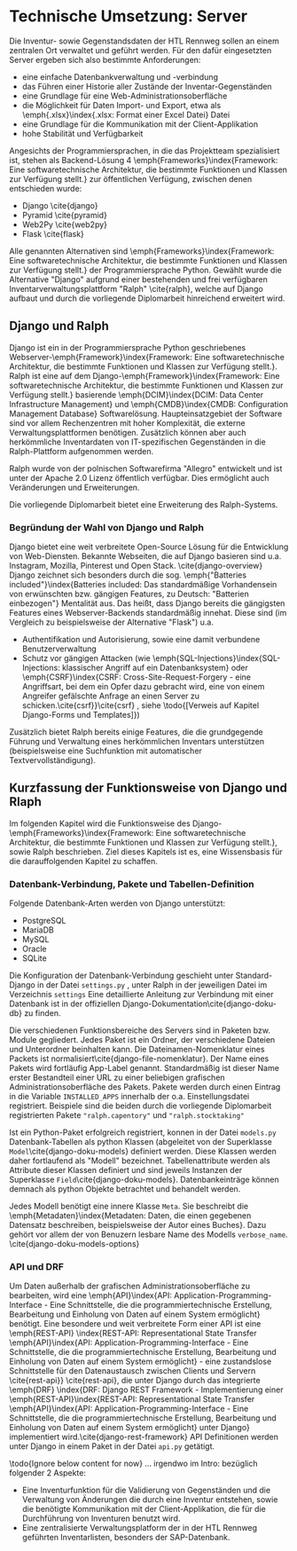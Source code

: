 
Technische Umsetzung: Server
=============================
Die Inventur- sowie Gegenstandsdaten der HTL Rennweg sollen an einem zentralen Ort verwaltet und geführt werden. Für den dafür eingesetzten Server ergeben sich also bestimmte Anforderungen:

* eine einfache Datenbankverwaltung und -verbindung
* das Führen einer Historie aller Zustände der  Inventar-Gegenständen
* eine Grundlage für eine Web-Administrationsoberfläche
* die Möglichkeit für Daten Import- und Export, etwa als \emph{.xlsx}\index{.xlsx: Format einer Excel Datei} Datei
* eine Grundlage für die Kommunikation mit der Client-Applikation
* hohe Stabilität und Verfügbarkeit

Angesichts der Programmiersprachen, in die das Projektteam spezialisiert ist, stehen als  Backend-Lösung 4 \emph{Frameworks}\index{Framework: Eine softwaretechnische Architektur, die bestimmte Funktionen und Klassen zur Verfügung stellt.} zur öffentlichen Verfügung, zwischen denen entschieden wurde:

* Django \cite{django}
* Pyramid \cite{pyramid}
* Web2Py \cite{web2py}
* Flask \cite{flask}

Alle genannten Alternativen sind \emph{Frameworks}\index{Framework: Eine softwaretechnische Architektur, die bestimmte Funktionen und Klassen zur Verfügung stellt.} der Programmiersprache Python. Gewählt wurde die Alternative "Django" aufgrund einer bestehenden und frei verfügbaren Inventarverwaltungsplattform "Ralph" \cite{ralph}, welche auf Django aufbaut und durch die vorliegende Diplomarbeit hinreichend erweitert wird. 


## Django und Ralph

Django ist ein in der Programmiersprache Python geschriebenes Webserver-\emph{Framework}\index{Framework: Eine softwaretechnische Architektur, die bestimmte Funktionen und Klassen zur Verfügung stellt.}. Ralph ist eine auf dem Django-\emph{Framework}\index{Framework: Eine softwaretechnische Architektur, die bestimmte Funktionen und Klassen zur Verfügung stellt.} basierende \emph{DCIM}\index{DCIM: Data Center Infrastructure Management} und \emph{CMDB}\index{CMDB: Configuration Management Database} Softwarelösung. Haupteinsatzgebiet der Software sind vor allem Rechenzentren mit hoher Komplexität, die externe Verwaltungsplattformen benötigen. Zusätzlich können aber auch herkömmliche Inventardaten von IT-spezifischen Gegenständen in die Ralph-Plattform aufgenommen werden. 

Ralph wurde von der polnischen Softwarefirma "Allegro" entwickelt und ist unter der Apache 2.0 Lizenz öffentlich verfügbar. Dies ermöglicht auch Veränderungen und Erweiterungen.

Die vorliegende Diplomarbeit bietet eine Erweiterung des Ralph-Systems.

### Begründung der Wahl von Django und Ralph
Django bietet eine weit verbreitete Open-Source Lösung für die Entwicklung von Web-Diensten. Bekannte Webseiten, die auf Django basieren sind u.a. Instagram, Mozilla, Pinterest und Open Stack. \cite{django-overview}
Django zeichnet sich besonders durch die sog. \emph{"Batteries included"}\index{Batteries included: Das standardmäßige Vorhandensein von erwünschten bzw. gängigen Features, zu Deutsch: "Batterien einbezogen"} Mentalität aus. Das heißt, dass Django bereits die gängigsten Features eines Webserver-Backends standardmäßig innehat. Diese sind (im Vergleich zu beispielsweise der Alternative "Flask") u.a.

* Authentifikation und Autorisierung, sowie eine damit verbundene Benutzerverwaltung
* Schutz vor gängigen Attacken (wie \emph{SQL-Injections}\index{SQL-Injections: klassischer Angriff auf ein Datenbanksystem} oder \emph{CSRF}\index{CSRF: Cross-Site-Request-Forgery - eine Angriffsart, bei dem ein Opfer dazu gebracht wird, eine von einem Angreifer gefälschte Anfrage an einen Server zu schicken.\cite{csrf}}\cite{csrf} , siehe \todo{[Verweis auf Kapitel Django-Forms und Templates]})

Zusätzlich bietet Ralph bereits einige Features, die die grundgegende Führung und Verwaltung eines herkömmlichen Inventars unterstützen (beispielsweise eine Suchfunktion mit automatischer Textvervollständigung). 

## Kurzfassung der Funktionsweise von Django und Rlaph
Im folgenden Kapitel wird die Funktionsweise des Django-\emph{Frameworks}\index{Framework: Eine softwaretechnische Architektur, die bestimmte Funktionen und Klassen zur Verfügung stellt.}, sowie Ralph beschrieben. Ziel dieses Kapitels ist es, eine Wissensbasis für die darauffolgenden Kapitel zu schaffen.

### Datenbank-Verbindung, Pakete und Tabellen-Definition
Folgende Datenbank-Arten werden von Django unterstützt:

* PostgreSQL
* MariaDB
* MySQL
* Oracle
* SQLite

Die Konfiguration der Datenbank-Verbindung geschieht unter Standard-Django in der Datei `settings.py`
, unter Ralph in der jeweiligen Datei im Verzeichnis `settings`
Eine detaillierte Anleitung zur Verbindung mit einer Datenbank ist in der offiziellen Django-Dokumentation\cite{django-doku-db} zu finden.


Die verschiedenen Funktionsbereiche des Servers sind in Paketen bzw. Module gegliedert. Jedes Paket ist ein Ordner, der verschiedene Dateien und Unterordner beinhalten kann. Die Dateinamen-Nomenklatur eines Packets ist normalisiert\cite{django-file-nomenklatur}. Der Name eines Pakets wird fortläufig App-Label genannt. Standardmäßig ist dieser Name erster Bestandteil einer URL zu einer beliebigen grafischen Administrationsoberfläche des Pakets.
Pakete werden durch einen Eintrag in die Variable `INSTALLED_APPS`
innerhalb der o.a. Einstellungsdatei registriert. Beispiele sind die beiden durch die vorliegende Diplomarbeit registrierten Pakete `"ralph.capentory"` und  `"ralph.stocktaking"`


Ist ein Python-Paket erfolgreich registriert, konnen in der Datei `models.py`
Datenbank-Tabellen als python Klassen (abgeleitet von der Superklasse `Model`\cite{django-doku-models} definiert werden. Diese Klassen werden daher fortlaufend als "Modell" bezeichnet. 
Tabellenattribute werden als Attribute dieser Klassen definiert und sind jeweils Instanzen der Superklasse `Field`\cite{django-doku-models}. Datenbankeinträge können demnach als python Objekte betrachtet und behandelt werden. 

Jedes Modell benötigt eine innere Klasse `Meta`. Sie beschreibt  die \emph{Metadaten}\index{Metadaten: Daten, die einen gegebenen Datensatz beschreiben, beispielsweise der Autor eines Buches}. Dazu gehört vor allem der von Benuzern lesbare Name des Modells `verbose_name`. \cite{django-doku-models-options}

### API und DRF

Um Daten außerhalb der grafischen Administrationsoberfläche zu bearbeiten, wird eine \emph{API}\index{API: Application-Programming-Interface - Eine Schnittstelle, die die programmiertechnische Erstellung, Bearbeitung und Einholung  von Daten auf einem System ermöglicht} benötigt. Eine besondere und weit verbreitete Form einer API ist eine \emph{REST-API} \index{REST-API: Representational State Transfer \emph{API}\index{API: Application-Programming-Interface - Eine Schnittstelle, die die programmiertechnische Erstellung, Bearbeitung und Einholung  von Daten auf einem System ermöglicht} - eine zustandslose Schnittstelle für den Datenaustausch zwischen Clients und Servern \cite{rest-api}} \cite{rest-api}, die unter Django durch das integrierte \emph{DRF} \index{DRF: Django REST Framework - Implementierung einer \emph{REST-API}\index{REST-API: Representational State Transfer \emph{API}\index{API: Application-Programming-Interface - Eine Schnittstelle, die die programmiertechnische Erstellung, Bearbeitung und Einholung  von Daten auf einem System ermöglicht} unter Django} implementiert wird.\cite{django-rest-framework}
API Definitionen werden unter Django in einem Paket in der Datei `api.py` getätigt. 

\todo{Ignore below content for now}
... irgendwo im Intro:
bezüglich folgender 2 Aspekte:
* Eine Inventurfunktion für die Validierung von Gegenständen und die Verwaltung von Änderungen die durch eine Inventur entstehen, sowie die benötigte Kommunikation mit der Client-Applikation, die für die Durchführung von Inventuren benutzt wird.
* Eine zentralisierte Verwaltungsplatform der in der HTL Rennweg geführten Inventarlisten, besonders der SAP-Datenbank.